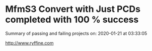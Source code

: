 # MfmS3 Convert with Just PCDs completed with 100 % success

Summary of passing and failing projects on: 2020-01-21 at 03:33:05

http://www.ryffine.com
